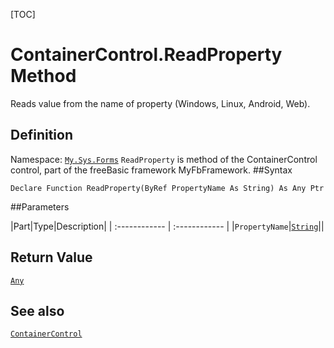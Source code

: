 [TOC]
# ContainerControl.ReadProperty Method
Reads value from the name of property (Windows, Linux, Android, Web).
## Definition
Namespace: [`My.Sys.Forms`](My.Sys.Forms.md)
`ReadProperty` is method of the ContainerControl control, part of the freeBasic framework MyFbFramework.
##Syntax
```freeBasic
Declare Function ReadProperty(ByRef PropertyName As String) As Any Ptr
```

##Parameters

|Part|Type|Description|
| :------------ | :------------ |
|`PropertyName`|[`String`]("https://www.freebasic.net/wiki/KeyPgString")||

## Return Value
[`Any`]("https://www.freebasic.net/wiki/KeyPgAny")
## See also
[`ContainerControl`](ContainerControl.md)
